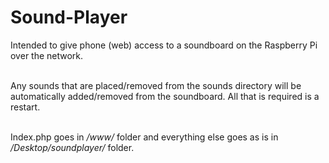 # Sound-Player
Intended to give phone (web) access to a soundboard on the Raspberry Pi over the network.

<br>
Any sounds that are placed/removed from the sounds directory will be automatically added/removed from the soundboard. All that is required is a restart.<br><br>

Index.php goes in <i>/www/</i> folder and everything else goes as is in <i>/Desktop/soundplayer/</i> folder.
